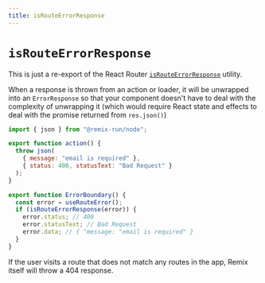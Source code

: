 ```yaml
---
title: isRouteErrorResponse
---
```


# `isRouteErrorResponse`

<docs-info>This is just a re-export of the React Router [`isRouteErrorResponse`][rr-is-route-error-response] utility.</docs-info>

When a response is thrown from an action or loader, it will be unwrapped into an `ErrorResponse` so that your component doesn't have to deal with the complexity of unwrapping it (which would require React state and effects to deal with the promise returned from `res.json()`)

```jsx
import { json } from "@remix-run/node";

export function action() {
  throw json(
    { message: "email is required" },
    { status: 400, statusText: "Bad Request" }
  );
}

export function ErrorBoundary() {
  const error = useRouteError();
  if (isRouteErrorResponse(error)) {
    error.status; // 400
    error.statusText; // Bad Request
    error.data; // { "message: "email is required" }
  }
}
```

<docs-info>If the user visits a route that does not match any routes in the app, Remix itself will throw a 404 response.</docs-info>

[rr-is-route-error-response]: https://reactrouter.com/en/main/utils/is-route-error-response
